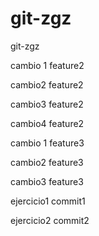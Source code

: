 # git-zgz
git-zgz

cambio 1 feature2

cambio2 feature2

cambio3 feature2


cambio4 feature2



cambio 1 feature3

cambio2 feature3

cambio3 feature3


ejercicio1 commit1

ejercicio2 commit2
